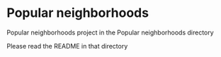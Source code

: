 # Popular neighborhoods

Popular neighborhoods project in the Popular neighborhoods directory

Please read the README in that directory
